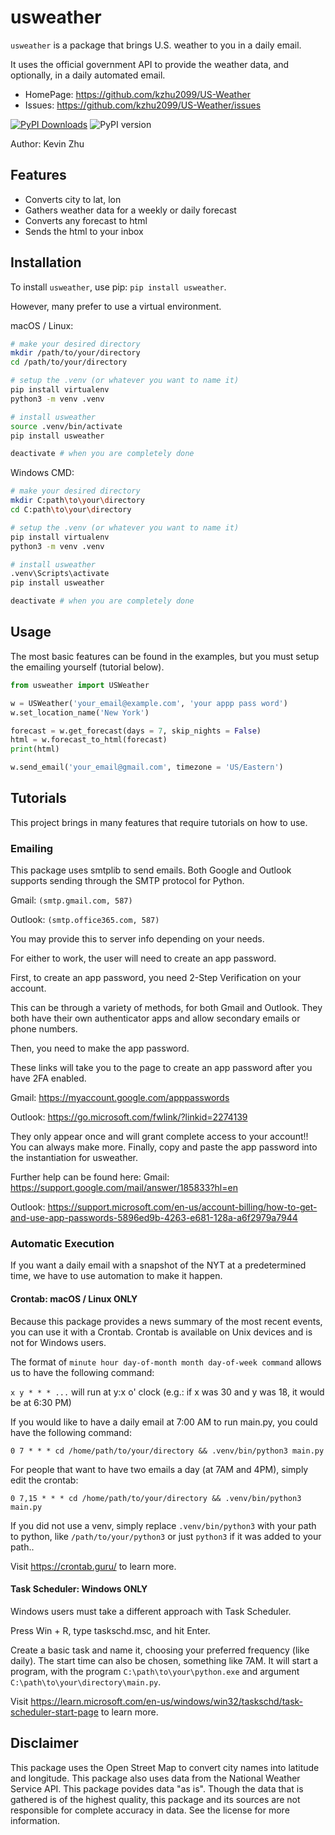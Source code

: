 # usweather

`usweather` is a package that brings U.S. weather to you in a daily email.

It uses the official government API to provide the weather data, and optionally, in a daily automated email.

- HomePage: https://github.com/kzhu2099/US-Weather
- Issues: https://github.com/kzhu2099/US-Weather/issues

[![PyPI Downloads](https://static.pepy.tech/badge/usweather)](https://pepy.tech/projects/usweather) ![PyPI version](https://img.shields.io/pypi/v/usweather.svg)

Author: Kevin Zhu

## Features

- Converts city to lat, lon
- Gathers weather data for a weekly or daily forecast
- Converts any forecast to html
- Sends the html to your inbox

## Installation

To install `usweather`, use pip: ```pip install usweather```.

However, many prefer to use a virtual environment.

macOS / Linux:

```sh
# make your desired directory
mkdir /path/to/your/directory
cd /path/to/your/directory

# setup the .venv (or whatever you want to name it)
pip install virtualenv
python3 -m venv .venv

# install usweather
source .venv/bin/activate
pip install usweather

deactivate # when you are completely done
```

Windows CMD:

```sh
# make your desired directory
mkdir C:path\to\your\directory
cd C:path\to\your\directory

# setup the .venv (or whatever you want to name it)
pip install virtualenv
python3 -m venv .venv

# install usweather
.venv\Scripts\activate
pip install usweather

deactivate # when you are completely done
```

## Usage

The most basic features can be found in the examples, but you must setup the emailing yourself (tutorial below).

```python
from usweather import USWeather

w = USWeather('your_email@example.com', 'your appp pass word')
w.set_location_name('New York')

forecast = w.get_forecast(days = 7, skip_nights = False)
html = w.forecast_to_html(forecast)
print(html)

w.send_email('your_email@gmail.com', timezone = 'US/Eastern')
```

## Tutorials

This project brings in many features that require tutorials on how to use.

### Emailing

This package uses smtplib to send emails.
Both Google and Outlook supports sending through the SMTP protocol for Python.

Gmail: `(smtp.gmail.com, 587)`

Outlook: `(smtp.office365.com, 587)`

You may provide this to server info depending on your needs.

For either to work, the user will need to create an app password.

First, to create an app password, you need 2-Step Verification on your account.

This can be through a variety of methods, for both Gmail and Outlook. They both have their own authenticator apps and allow secondary emails or phone numbers.

Then, you need to make the app password.

These links will take you to the page to create an app password after you have 2FA enabled.

Gmail: https://myaccount.google.com/apppasswords

Outlook: https://go.microsoft.com/fwlink/?linkid=2274139

They only appear once and will grant complete access to your account!! You can always make more. Finally, copy and paste the app password into the instantiation for usweather.

Further help can be found here:
Gmail: https://support.google.com/mail/answer/185833?hl=en

Outlook: https://support.microsoft.com/en-us/account-billing/how-to-get-and-use-app-passwords-5896ed9b-4263-e681-128a-a6f2979a7944

### Automatic Execution

If you want a daily email with a snapshot of the NYT at a predetermined time, we have to use automation to make it happen.

#### Crontab: macOS / Linux ONLY

Because this package provides a news summary of the most recent events, you can use it with a Crontab.
Crontab is available on Unix devices and is not for Windows users.

The format of ```minute hour day-of-month month day-of-week command``` allows us to have the following command:

```x y * * * ...``` will run at y:x o' clock (e.g.: if x was 30 and y was 18, it would be at 6:30 PM)

If you would like to have a daily email at 7:00 AM to run main.py, you could have the following command:

```
0 7 * * * cd /home/path/to/your/directory && .venv/bin/python3 main.py
```

For people that want to have two emails a day (at 7AM and 4PM), simply edit the crontab:

```
0 7,15 * * * cd /home/path/to/your/directory && .venv/bin/python3 main.py
```

If you did not use a venv, simply replace ```.venv/bin/python3``` with your path to python, like ```/path/to/your/python3``` or just ```python3``` if it was added to your path..

Visit https://crontab.guru/ to learn more.

#### Task Scheduler: Windows ONLY

Windows users must take a different approach with Task Scheduler.

Press Win + R, type taskschd.msc, and hit Enter.

Create a basic task and name it, choosing your preferred frequency (like daily). The start time can also be chosen, something like 7AM.
It will start a program, with the program ```C:\path\to\your\python.exe``` and argument ```C:\path\to\your\directory\main.py```.

Visit https://learn.microsoft.com/en-us/windows/win32/taskschd/task-scheduler-start-page to learn more.

## Disclaimer

This package uses the Open Street Map to convert city names into latitude and longitude.
This package also uses data from the National Weather Service API.
This package povides data "as is".
Though the data that is gathered is of the highest quality, this package and its sources are not responsible for complete accuracy in data.
See the license for more information.